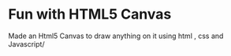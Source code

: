 # Fun with HTML5 Canvas
 Made an Html5 Canvas to draw anything on it using html , css and Javascript/
